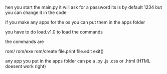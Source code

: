 hen you start the main.py it will ask for a password its is by default 1234 but you can change it in the code

if you make any apps for the os you can put them in the apps folder

you have to do load.v1.0 to load the commands

the commands are 

rom/
rom/exe
rom/create
file.print
file.edit
exit()

any app you put in the apps folder can pe a .py .js .css or .html (HTML doesent work right)
